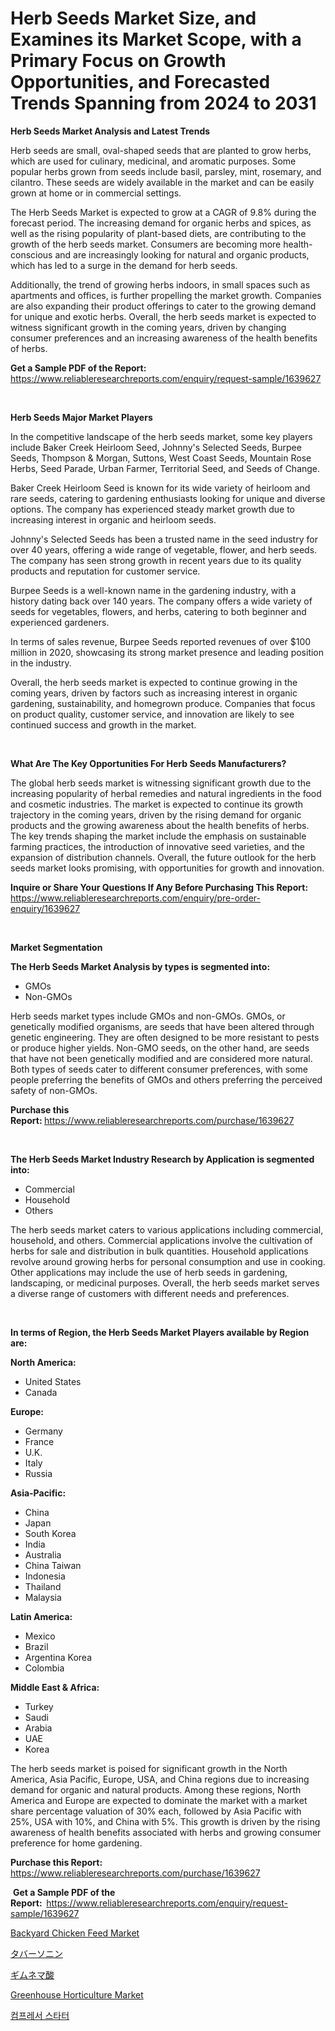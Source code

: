 <p><h1>Herb Seeds Market Size, and Examines its Market Scope, with a Primary Focus on Growth Opportunities, and Forecasted Trends Spanning from 2024 to 2031</h1></p><p><strong>Herb Seeds Market Analysis and Latest Trends</strong></p>
<p><p>Herb seeds are small, oval-shaped seeds that are planted to grow herbs, which are used for culinary, medicinal, and aromatic purposes. Some popular herbs grown from seeds include basil, parsley, mint, rosemary, and cilantro. These seeds are widely available in the market and can be easily grown at home or in commercial settings.</p><p>The Herb Seeds Market is expected to grow at a CAGR of 9.8% during the forecast period. The increasing demand for organic herbs and spices, as well as the rising popularity of plant-based diets, are contributing to the growth of the herb seeds market. Consumers are becoming more health-conscious and are increasingly looking for natural and organic products, which has led to a surge in the demand for herb seeds.</p><p>Additionally, the trend of growing herbs indoors, in small spaces such as apartments and offices, is further propelling the market growth. Companies are also expanding their product offerings to cater to the growing demand for unique and exotic herbs. Overall, the herb seeds market is expected to witness significant growth in the coming years, driven by changing consumer preferences and an increasing awareness of the health benefits of herbs.</p></p>
<p><strong>Get a Sample PDF of the Report:&nbsp;</strong> <a href="https://www.reliableresearchreports.com/enquiry/request-sample/1639627">https://www.reliableresearchreports.com/enquiry/request-sample/1639627</a></p>
<p>&nbsp;</p>
<p><strong>Herb Seeds Major Market Players</strong></p>
<p><p>In the competitive landscape of the herb seeds market, some key players include Baker Creek Heirloom Seed, Johnny's Selected Seeds, Burpee Seeds, Thompson & Morgan, Suttons, West Coast Seeds, Mountain Rose Herbs, Seed Parade, Urban Farmer, Territorial Seed, and Seeds of Change. </p><p>Baker Creek Heirloom Seed is known for its wide variety of heirloom and rare seeds, catering to gardening enthusiasts looking for unique and diverse options. The company has experienced steady market growth due to increasing interest in organic and heirloom seeds. </p><p>Johnny's Selected Seeds has been a trusted name in the seed industry for over 40 years, offering a wide range of vegetable, flower, and herb seeds. The company has seen strong growth in recent years due to its quality products and reputation for customer service. </p><p>Burpee Seeds is a well-known name in the gardening industry, with a history dating back over 140 years. The company offers a wide variety of seeds for vegetables, flowers, and herbs, catering to both beginner and experienced gardeners. </p><p>In terms of sales revenue, Burpee Seeds reported revenues of over $100 million in 2020, showcasing its strong market presence and leading position in the industry. </p><p>Overall, the herb seeds market is expected to continue growing in the coming years, driven by factors such as increasing interest in organic gardening, sustainability, and homegrown produce. Companies that focus on product quality, customer service, and innovation are likely to see continued success and growth in the market.</p></p>
<p>&nbsp;</p>
<p><strong>What Are The Key Opportunities For Herb Seeds Manufacturers?</strong></p>
<p><p>The global herb seeds market is witnessing significant growth due to the increasing popularity of herbal remedies and natural ingredients in the food and cosmetic industries. The market is expected to continue its growth trajectory in the coming years, driven by the rising demand for organic products and the growing awareness about the health benefits of herbs. The key trends shaping the market include the emphasis on sustainable farming practices, the introduction of innovative seed varieties, and the expansion of distribution channels. Overall, the future outlook for the herb seeds market looks promising, with opportunities for growth and innovation.</p></p>
<p><strong>Inquire or Share Your Questions If Any Before Purchasing This Report:</strong> <a href="https://www.reliableresearchreports.com/enquiry/pre-order-enquiry/1639627">https://www.reliableresearchreports.com/enquiry/pre-order-enquiry/1639627</a></p>
<p>&nbsp;</p>
<p><strong>Market Segmentation</strong></p>
<p><strong>The Herb Seeds Market Analysis by types is segmented into:</strong></p>
<p><ul><li>GMOs</li><li>Non-GMOs</li></ul></p>
<p><p>Herb seeds market types include GMOs and non-GMOs. GMOs, or genetically modified organisms, are seeds that have been altered through genetic engineering. They are often designed to be more resistant to pests or produce higher yields. Non-GMO seeds, on the other hand, are seeds that have not been genetically modified and are considered more natural. Both types of seeds cater to different consumer preferences, with some people preferring the benefits of GMOs and others preferring the perceived safety of non-GMOs.</p></p>
<p><strong>Purchase this Report:&nbsp;</strong><a href="https://www.reliableresearchreports.com/purchase/1639627">https://www.reliableresearchreports.com/purchase/1639627</a></p>
<p>&nbsp;</p>
<p><strong>The Herb Seeds Market Industry Research by Application is segmented into:</strong></p>
<p><ul><li>Commercial</li><li>Household</li><li>Others</li></ul></p>
<p><p>The herb seeds market caters to various applications including commercial, household, and others. Commercial applications involve the cultivation of herbs for sale and distribution in bulk quantities. Household applications revolve around growing herbs for personal consumption and use in cooking. Other applications may include the use of herb seeds in gardening, landscaping, or medicinal purposes. Overall, the herb seeds market serves a diverse range of customers with different needs and preferences.</p></p>
<p>&nbsp;</p>
<p><strong>In terms of Region, the Herb Seeds Market Players available by Region are:</strong></p>
<p>
    <p> <strong> North America: </strong>
        <ul>
            <li>United States</li>
            <li>Canada</li>
        </ul>
        </p> 
    <p> <strong> Europe: </strong>
        <ul>
            <li>Germany</li>
            <li>France</li>
            <li>U.K.</li>
            <li>Italy</li>
            <li>Russia</li>
        </ul>
        </p> 
    <p> <strong> Asia-Pacific: </strong>
        <ul>
            <li>China</li>
            <li>Japan</li>
            <li>South Korea</li>
            <li>India</li>
            <li>Australia</li>
            <li>China Taiwan</li>
            <li>Indonesia</li>
            <li>Thailand</li>
            <li>Malaysia</li>
        </ul>
        </p> 
    <p> <strong> Latin America: </strong>
        <ul>
            <li>Mexico</li>
            <li>Brazil</li>
            <li>Argentina Korea</li>
            <li>Colombia</li>
        </ul>
        </p> 
    <p> <strong> Middle East & Africa: </strong>
        <ul>
            <li>Turkey</li>
            <li>Saudi</li>
            <li>Arabia</li>
            <li>UAE</li>
            <li>Korea</li>
        </ul>
    </p>
    </p>
<p><p>The herb seeds market is poised for significant growth in the North America, Asia Pacific, Europe, USA, and China regions due to increasing demand for organic and natural products. Among these regions, North America and Europe are expected to dominate the market with a market share percentage valuation of 30% each, followed by Asia Pacific with 25%, USA with 10%, and China with 5%. This growth is driven by the rising awareness of health benefits associated with herbs and growing consumer preference for home gardening.</p></p>
<p><strong>Purchase this Report: </strong><a href="https://www.reliableresearchreports.com/purchase/1639627">https://www.reliableresearchreports.com/purchase/1639627</a></p>
<p>&nbsp;<strong>Get a Sample PDF of the Report:&nbsp;&nbsp;</strong><a href="https://www.reliableresearchreports.com/enquiry/request-sample/1639627">https://www.reliableresearchreports.com/enquiry/request-sample/1639627</a></p>
<p><strong></strong></p>
<p><p><a href="https://github.com/pgtimber/Market-Research-Report-List-1/blob/main/backyard-chicken-feed-market.md">Backyard Chicken Feed Market</a></p><p><a href="https://medium.com/@deborahclarke2008/%E3%82%BF%E3%83%90%E3%83%BC%E3%82%BD%E3%83%8B%E3%83%B3%E5%B8%82%E5%A0%B4-%E7%AB%B6%E4%BA%89%E5%88%86%E6%9E%90-%E5%B8%82%E5%A0%B4%E5%8B%95%E5%90%91-2031%E5%B9%B4%E3%81%BE%E3%81%A7%E3%81%AE%E4%BA%88%E6%B8%AC-0413c5500288">タバーソニン</a></p><p><a href="https://medium.com/@nofrinla/%E3%82%B8%E3%83%A0%E3%83%8D%E3%83%9F%E3%83%83%E3%82%AF%E9%85%B8%E3%81%AE%E5%B8%82%E5%A0%B4%E3%83%AC%E3%83%9D%E3%83%BC%E3%83%88%E3%81%AF-%E3%81%93%E3%81%AE%E5%B8%82%E5%A0%B4%E3%81%AE%E6%9C%80%E6%96%B0%E3%81%AE%E3%83%88%E3%83%AC%E3%83%B3%E3%83%89%E3%82%84%E6%88%90%E9%95%B7%E6%A9%9F%E4%BC%9A%E3%82%92%E6%98%8E%E3%82%89%E3%81%8B%E3%81%AB%E3%81%97%E3%81%A6%E3%81%84%E3%81%BE%E3%81%99-8ca150e34a1e">ギムネマ酸</a></p><p><a href="https://github.com/arionmp/Market-Research-Report-List-2/blob/main/greenhouse-horticulture-market.md">Greenhouse Horticulture Market</a></p><p><a href="https://medium.com/@loretadervishi2013/%EC%BB%B4%ED%94%84%EB%A0%88%EC%84%9C-%EC%8A%A4%ED%83%80%ED%84%B0-%EC%8B%9C%EC%9E%A5-%EB%B6%84%EC%84%9D-%EB%B0%8F-%ED%81%AC%EA%B8%B0-%EC%98%88%EC%B8%A1%EC%9D%80-2024%EB%85%84%EB%B6%80%ED%84%B0-2031%EB%85%84%EA%B9%8C%EC%A7%80-%EC%98%88%EC%83%81%EB%90%A9%EB%8B%88%EB%8B%A4-7ba29f4475b9">컴프레서 스타터</a></p></p>